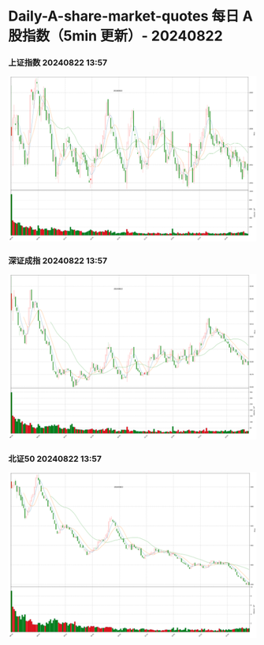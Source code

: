 
# Daily-A-share-market-quotes 每日 A 股指数（5min 更新）- 20240822

### 上证指数 20240822 13:57
![](./fig/2024/8/20240822-sh000001.png)

### 深证成指 20240822 13:57
![](./fig/2024/8/20240822-sz399001.png)

### 北证50 20240822 13:57
![](./fig/2024/8/20240822-bj899050.png)
